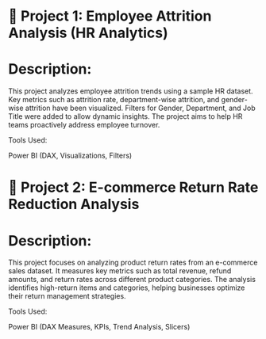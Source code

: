 # 📁 Project 1: Employee Attrition Analysis (HR Analytics)
# Description:
This project analyzes employee attrition trends using a sample HR dataset.
Key metrics such as attrition rate, department-wise attrition, and gender-wise attrition have been visualized.
Filters for Gender, Department, and Job Title were added to allow dynamic insights.
The project aims to help HR teams proactively address employee turnover.

Tools Used:

Power BI (DAX, Visualizations, Filters)
# 📁 Project 2: E-commerce Return Rate Reduction Analysis
# Description:
This project focuses on analyzing product return rates from an e-commerce sales dataset.
It measures key metrics such as total revenue, refund amounts, and return rates across different product categories.
The analysis identifies high-return items and categories, helping businesses optimize their return management strategies.

Tools Used:

Power BI (DAX Measures, KPIs, Trend Analysis, Slicers)
